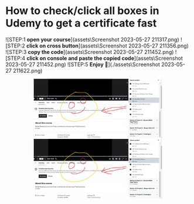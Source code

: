 # How to check/click all boxes in Udemy to get a certificate fast

![STEP:1 __open your course__](assets\Screenshot 2023-05-27 211317.png)
![STEP:2 __click on cross button__](assets\Screenshot 2023-05-27 211356.png)
![STEP:3 __copy the code__](assets\Screenshot 2023-05-27 211452.png)
![STEP:4 __click on console and paste the copied code__](assets\Screenshot 2023-05-27 211452.png)
![STEP:5 __Enjoy 🙂__](./assets\Screenshot 2023-05-27 211622.png)
<p align="center">
  <img src="assets/Screenshot 2023-05-27 211622.png" width="350" title="hover text">
  <img src="assets/Screenshot 2023-05-27 211622.png" width="350" alt="accessibility text">
</p>
